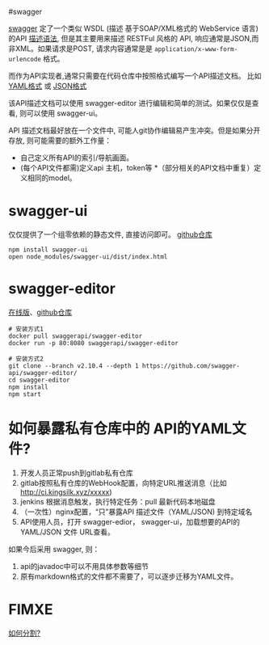 

#swagger

[swagger](http://swagger.io) 定了一个类似 WSDL (描述 基于SOAP/XML格式的
WebService 语言)的API [描述语法](https://openapis.org), 但是其主要用来描述 RESTFul 风格的 API,
响应通常是JSON,而非XML。如果请求是POST, 请求内容通常是是 `application/x-www-form-urlencode` 格式。

而作为API实现者,通常只需要在代码仓库中按照格式编写一个API描述文档。
比如 [YAML格式](http://petstore.swagger.io/v2/swagger.yaml)
或 [JSON格式](http://petstore.swagger.io/v2/swagger.json)

该API描述文档可以使用 swagger-editor 进行编辑和简单的测试。如果仅仅是查看,
则可以使用 swagger-ui。

API 描述文档最好放在一个文件中, 可能人git协作编辑易产生冲突。但是如果分开存放,
则可能需要的额外工作量：

* 自己定义所有API的索引/导航画面。
* (每个API文件都需)定义api 主机，token等
*（部分相关的API文档中重复）定义相同的model。


# swagger-ui


仅仅提供了一个组零依赖的静态文件, 直接访问即可。
[github仓库](https://github.com/swagger-api/swagger-ui)

```
npm install swagger-ui
open node_modules/swagger-ui/dist/index.html
```

# swagger-editor

[在线版](http://editor.swagger.io/#/)、[github仓库](https://github.com/swagger-api/swagger-editor)

```
# 安装方式1
docker pull swaggerapi/swagger-editor
docker run -p 80:8080 swaggerapi/swagger-editor

# 安装方式2
git clone --branch v2.10.4 --depth 1 https://github.com/swagger-api/swagger-editor/
cd swagger-editor
npm install
npm start
```



# 如何暴露私有仓库中的 API的YAML文件?

1. 开发人员正常push到gitlab私有仓库
2. gitlab按照私有仓库的WebHook配置，向特定URL推送消息（比如 http://ci.kingsilk.xyz/xxxxx)
3. jenkins 根据消息触发，执行特定任务：pull 最新代码本地磁盘
4. （一次性）nginx配置，“只”暴露API 描述文件（YAML/JSON) 到特定域名
5. API使用人员，打开 swagger-edior， swagger-ui，加载想要的API的YAML/JSON 文件 URL查看。

如果今后采用 swagger, 则：
1. api的javadoc中可以不用具体参数等细节
2. 原有markdown格式的文件都不需要了，可以逐步迁移为YAML文件。


# FIMXE

[如何分割?](http://azimi.me/2015/07/16/split-swagger-into-smaller-files.html)